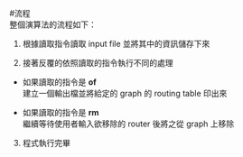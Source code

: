 #流程  
整個演算法的流程如下：  

1. 根據讀取指令讀取 input file 並將其中的資訊儲存下來  
  
2. 接著反覆的依照讀取的指令執行不同的處理
 + 如果讀取的指令是 **of**  
建立一個輸出檔並將給定的 graph 的 routing table 印出來  
  
 + 如果讀取的指令是 **rm**  
繼續等待使用者輸入欲移除的 router 後將之從 graph 上移除  

3.   程式執行完畢
